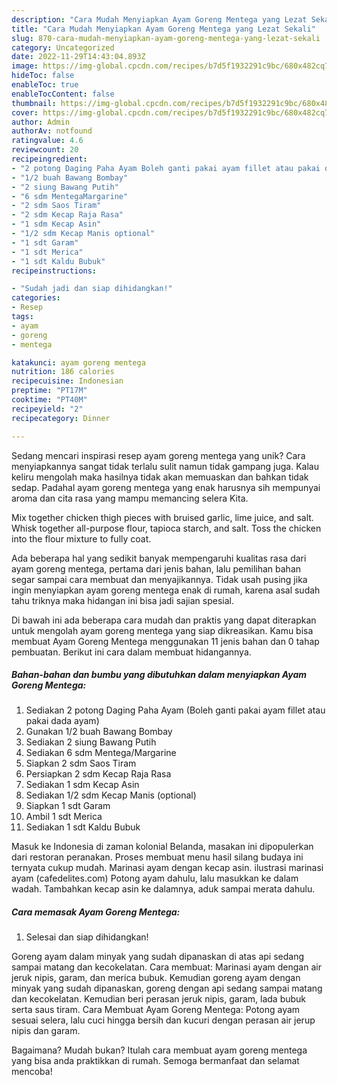 ```yaml
---
description: "Cara Mudah Menyiapkan Ayam Goreng Mentega yang Lezat Sekali"
title: "Cara Mudah Menyiapkan Ayam Goreng Mentega yang Lezat Sekali"
slug: 870-cara-mudah-menyiapkan-ayam-goreng-mentega-yang-lezat-sekali
category: Uncategorized
date: 2022-11-29T14:43:04.893Z
image: https://img-global.cpcdn.com/recipes/b7d5f1932291c9bc/680x482cq70/ayam-goreng-mentega-foto-resep-utama.jpg
hideToc: false
enableToc: true
enableTocContent: false
thumbnail: https://img-global.cpcdn.com/recipes/b7d5f1932291c9bc/680x482cq70/ayam-goreng-mentega-foto-resep-utama.jpg
cover: https://img-global.cpcdn.com/recipes/b7d5f1932291c9bc/680x482cq70/ayam-goreng-mentega-foto-resep-utama.jpg
author: Admin
authorAv: notfound
ratingvalue: 4.6
reviewcount: 20
recipeingredient:
- "2 potong Daging Paha Ayam Boleh ganti pakai ayam fillet atau pakai dada ayam"
- "1/2 buah Bawang Bombay"
- "2 siung Bawang Putih"
- "6 sdm MentegaMargarine"
- "2 sdm Saos Tiram"
- "2 sdm Kecap Raja Rasa"
- "1 sdm Kecap Asin"
- "1/2 sdm Kecap Manis optional"
- "1 sdt Garam"
- "1 sdt Merica"
- "1 sdt Kaldu Bubuk"
recipeinstructions:

- "Sudah jadi dan siap dihidangkan!"
categories:
- Resep
tags:
- ayam
- goreng
- mentega

katakunci: ayam goreng mentega 
nutrition: 186 calories
recipecuisine: Indonesian
preptime: "PT17M"
cooktime: "PT40M"
recipeyield: "2"
recipecategory: Dinner

---
```





Sedang mencari inspirasi resep ayam goreng mentega yang unik? Cara menyiapkannya sangat tidak terlalu sulit namun tidak gampang juga. Kalau keliru mengolah maka hasilnya tidak akan memuaskan dan bahkan tidak sedap. Padahal ayam goreng mentega yang enak harusnya sih mempunyai aroma dan cita rasa yang mampu memancing selera Kita.





Mix together chicken thigh pieces with bruised garlic, lime juice, and salt. Whisk together all-purpose flour, tapioca starch, and salt. Toss the chicken into the flour mixture to fully coat.

Ada beberapa hal yang sedikit banyak mempengaruhi kualitas rasa dari ayam goreng mentega, pertama dari jenis bahan, lalu pemilihan bahan segar sampai cara membuat dan menyajikannya. Tidak usah pusing jika ingin menyiapkan ayam goreng mentega enak di rumah, karena asal sudah tahu triknya maka hidangan ini bisa jadi sajian spesial.






Di bawah ini ada beberapa cara mudah dan praktis yang dapat diterapkan untuk mengolah ayam goreng mentega yang siap dikreasikan. Kamu bisa membuat Ayam Goreng Mentega menggunakan 11 jenis bahan dan 0 tahap pembuatan. Berikut ini cara dalam membuat hidangannya.

<!--inarticleads1-->

##### Bahan-bahan dan bumbu yang dibutuhkan dalam menyiapkan Ayam Goreng Mentega:

1. Sediakan 2 potong Daging Paha Ayam (Boleh ganti pakai ayam fillet atau pakai dada ayam)
1. Gunakan 1/2 buah Bawang Bombay
1. Sediakan 2 siung Bawang Putih
1. Sediakan 6 sdm Mentega/Margarine
1. Siapkan 2 sdm Saos Tiram
1. Persiapkan 2 sdm Kecap Raja Rasa
1. Sediakan 1 sdm Kecap Asin
1. Sediakan 1/2 sdm Kecap Manis (optional)
1. Siapkan 1 sdt Garam
1. Ambil 1 sdt Merica
1. Sediakan 1 sdt Kaldu Bubuk


Masuk ke Indonesia di zaman kolonial Belanda, masakan ini dipopulerkan dari restoran peranakan. Proses membuat menu hasil silang budaya ini ternyata cukup mudah. Marinasi ayam dengan kecap asin. ilustrasi marinasi ayam (cafedelites.com) Potong ayam dahulu, lalu masukkan ke dalam wadah. Tambahkan kecap asin ke dalamnya, aduk sampai merata dahulu. 

<!--inarticleads2-->

##### Cara memasak Ayam Goreng Mentega:


1. Selesai dan siap dihidangkan!

Goreng ayam dalam minyak yang sudah dipanaskan di atas api sedang sampai matang dan kecokelatan. Cara membuat: Marinasi ayam dengan air jeruk nipis, garam, dan merica bubuk. Kemudian goreng ayam dengan minyak yang sudah dipanaskan, goreng dengan api sedang sampai matang dan kecokelatan. Kemudian beri perasan jeruk nipis, garam, lada bubuk serta saus tiram. Cara Membuat Ayam Goreng Mentega: Potong ayam sesuai selera, lalu cuci hingga bersih dan kucuri dengan perasan air jerup nipis dan garam. 

Bagaimana? Mudah bukan? Itulah cara membuat ayam goreng mentega yang bisa anda praktikkan di rumah. Semoga bermanfaat dan selamat mencoba!

